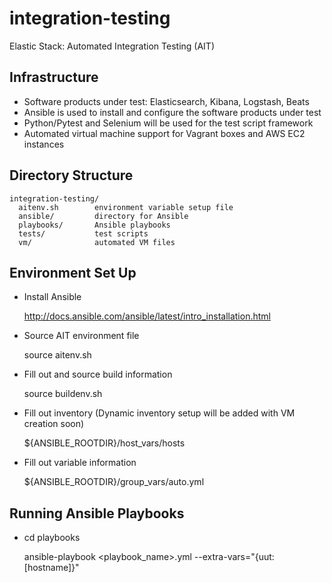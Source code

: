 # integration-testing

Elastic Stack: Automated Integration Testing (AIT)

## Infrastructure

 - Software products under test: Elasticsearch, Kibana, Logstash, Beats
 - Ansible is used to install and configure the software products under test
 - Python/Pytest and Selenium will be used for the test script framework
 - Automated virtual machine support for Vagrant boxes and AWS EC2 instances 

## Directory Structure

```
integration-testing/
  aitenv.sh        environment variable setup file
  ansible/         directory for Ansible 
  playbooks/       Ansible playbooks 
  tests/           test scripts
  vm/              automated VM files
```
 
## Environment Set Up

* Install Ansible 

  http://docs.ansible.com/ansible/latest/intro_installation.html

* Source AIT environment file

  source aitenv.sh 

* Fill out and source build information 
  
  source buildenv.sh 
 
* Fill out inventory 
  (Dynamic inventory setup will be added with VM creation soon)
  
  ${ANSIBLE_ROOTDIR}/host_vars/hosts
 
* Fill out variable information
 
  ${ANSIBLE_ROOTDIR}/group_vars/auto.yml
 
## Running Ansible Playbooks 

* cd playbooks 

  ansible-playbook <playbook_name>.yml --extra-vars="{uut: [hostname]}"
